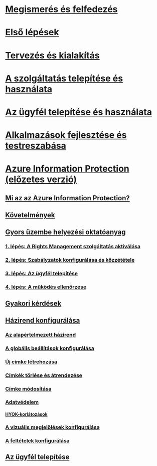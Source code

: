 # [Megismerés és felfedezés](/rights-management/understand-explore/azure-rights-management)
# [Első lépések](/rights-management/get-started/requirements-azure-rms)
# [Tervezés és kialakítás](/rights-management/plan-design/deployment-roadmap)
# [A szolgáltatás telepítése és használata](/rights-management/deploy-use/activate-service)
# [Az ügyfél telepítése és használata](/rights-management/rms-client/use-client)
# [Alkalmazások fejlesztése és testreszabása](/rights-management/develop/developers-guide)
# [Azure Information Protection (előzetes verzió)](what-is-information-protection.md)
## [Mi az az Azure Information Protection?](what-is-information-protection.md)
## [Követelmények](requirements-azure-infoprotect.md)
## [Gyors üzembe helyezési oktatóanyag](infoprotect-quick-start-tutorial.md)
### [1. lépés: A Rights Management szolgáltatás aktiválása](infoprotect-tutorial-step1.md)
### [2. lépés: Szabályzatok konfigurálása és közzététele](infoprotect-tutorial-step2.md)
### [3. lépés: Az ügyfél telepítése](infoprotect-tutorial-step3.md)
### [4. lépés: A működés ellenőrzése](infoprotect-tutorial-step4.md)
## [Gyakori kérdések](faq.md)
## [Házirend konfigurálása](configure-policy.md)
### [Az alapértelmezett házirend](configure-policy-default.md)
### [A globális beállítások konfigurálása](configure-policy-settings.md)
### [Új címke létrehozása](configure-policy-new-label.md)
### [Címkék törlése és átrendezése](configure-policy-delete-reorder.md)
### [Címke módosítása](configure-policy-change-label.md)
### [Adatvédelem](configure-policy-protection.md)
#### [HYOK-korlátozások](configure-adrms-restrictions.md)
### [A vizuális megjelölések konfigurálása](configure-policy-markings.md)
### [A feltételek konfigurálása](configure-policy-classification.md)
## [Az ügyfél telepítése](info-protect-client.md)


<!--HONumber=Aug16_HO2-->


